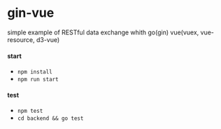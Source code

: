 # gin-vue
simple example of RESTful data exchange whith go(gin) vue(vuex, vue-resource, d3-vue)

#### start
  * `npm install`
  * `npm run start`
#### test
  * `npm test`
  * `cd backend && go test`
